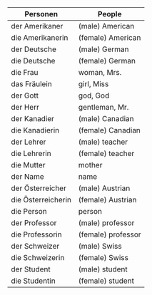 | Personen           | People             |
| ------------------ | ------------------ |
| der Amerikaner     | (male) American    |
| die Amerikanerin   | (female) American  |
| der Deutsche       | (male) German      |
| die Deutsche       | (female) German    |
| die Frau           | woman, Mrs.        |
| das Fräulein       | girl, Miss         |
| der Gott           | god, God           |
| der Herr           | gentleman, Mr.     |
| der Kanadier       | (male) Canadian    |
| die Kanadierin     | (female) Canadian  |
| der Lehrer         | (male) teacher     |
| die Lehrerin       | (female) teacher   |
| die Mutter         | mother             |
| der Name           | name               |
| der Österreicher   | (male) Austrian    |
| die Österreicherin | (female) Austrian  |
| die Person         | person             |
| der Professor      | (male) professor   |
| die Professorin    | (female) professor |
| der Schweizer      | (male) Swiss       |
| die Schweizerin    | (female) Swiss     |
| der Student        | (male) student     |
| die Studentin      | (female) student   |
